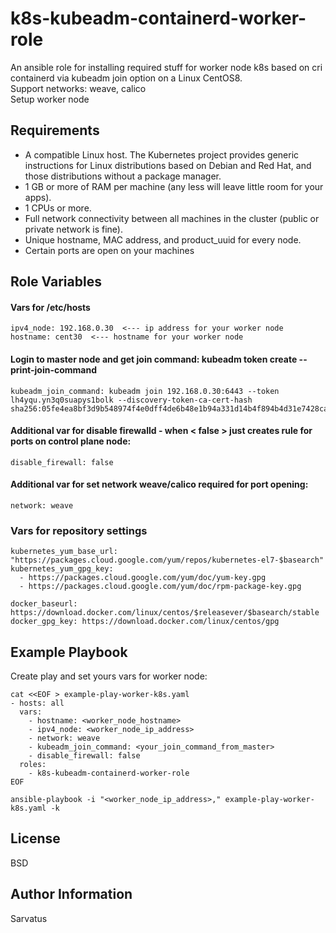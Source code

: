 k8s-kubeadm-containerd-worker-role
=========

An ansible role for installing required stuff for worker node k8s based on cri containerd via kubeadm join option on a Linux CentOS8.  
Support networks: weave, calico  
Setup worker node
    
    
Requirements
------------

- A compatible Linux host. The Kubernetes project provides generic instructions for Linux distributions based on Debian and Red Hat, and those distributions without a package manager.
- 1 GB or more of RAM per machine (any less will leave little room for your apps).
- 1 CPUs or more.
- Full network connectivity between all machines in the cluster (public or private network is fine).
- Unique hostname, MAC address, and product_uuid for every node.
- Certain ports are open on your machines

  
  
Role Variables
--------------

#### Vars for  /etc/hosts

```
ipv4_node: 192.168.0.30  <--- ip address for your worker node  
hostname: cent30  <--- hostname for your worker node  
```
#### Login to master node and get join command:   **kubeadm token create --print-join-command**
```
kubeadm_join_command: kubeadm join 192.168.0.30:6443 --token lh4yqu.yn3q0suapys1bolk --discovery-token-ca-cert-hash sha256:05fe4ea8bf3d9b548974f4e0dff4de6b48e1b94a331d14b4f894b4d31e7428ca
```
#### Additional var for disable firewalld - when < false > just creates rule for ports on control plane node: 
```
disable_firewall: false
```
#### Additional var for set network weave/calico required for port opening: 
```
network: weave
```

### Vars for repository settings
```
kubernetes_yum_base_url: "https://packages.cloud.google.com/yum/repos/kubernetes-el7-$basearch"  
kubernetes_yum_gpg_key:
  - https://packages.cloud.google.com/yum/doc/yum-key.gpg  
  - https://packages.cloud.google.com/yum/doc/rpm-package-key.gpg

docker_baseurl: https://download.docker.com/linux/centos/$releasever/$basearch/stable  
docker_gpg_key: https://download.docker.com/linux/centos/gpg
```
  
  
Example Playbook
----------------

Create play and set yours vars for worker node:
```
cat <<EOF > example-play-worker-k8s.yaml
- hosts: all
  vars:
    - hostname: <worker_node_hostname>
    - ipv4_node: <worker_node_ip_address>
    - network: weave
    - kubeadm_join_command: <your_join_command_from_master>
    - disable_firewall: false
  roles:
    - k8s-kubeadm-containerd-worker-role
EOF
```
```
ansible-playbook -i "<worker_node_ip_address>," example-play-worker-k8s.yaml -k
```

License
-------

BSD

Author Information
------------------

Sarvatus 
